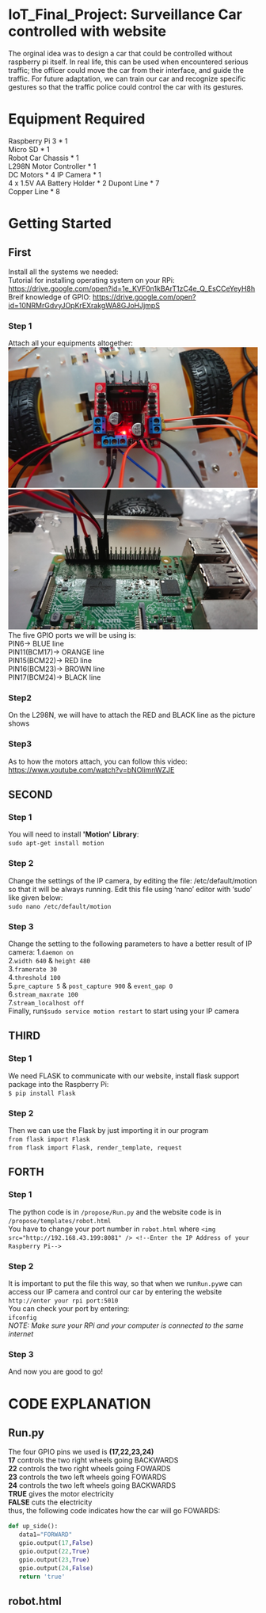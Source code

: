 # IoT_Final_Project: Surveillance Car controlled with website
The orginal idea was to design a car that could be controlled without raspberry pi itself. In real life, this can be used when encountered serious traffic; the officer could move the car from their interface, and guide the traffic. For future adaptation, we can train our car and recognize specific gestures so that the traffic police could control the car with its gestures.
# Equipment Required
Raspberry Pi 3 * 1  
Micro SD * 1  
Robot Car Chassis * 1  
L298N Motor Controller * 1  
DC Motors * 4
IP Camera * 1  
4 x 1.5V AA Battery Holder * 2
Dupont Line * 7  
Copper Line * 8  
# Getting Started
## First
Install all the systems we needed:  
Tutorial for installing operating system on your RPi: https://drive.google.com/open?id=1e_KVF0n1kBArT1zC4e_Q_EsCCeYeyH8h  
Breif knowledge of GPIO: https://drive.google.com/open?id=10NRMrGdvyJOpKrEXrakgWA8GJoHJjmpS
### Step 1
Attach all your equipments altogether:  
![image](81264684_518004092149188_8458543841538998272_n.jpg)
![image](82778677_998200490535657_7713358322669191168_n.jpg)  
The five GPIO ports we will be using is:  
PIN6-> BLUE line  
PIN11(BCM17)-> ORANGE line   
PIN15(BCM22)-> RED line  
PIN16(BCM23)-> BROWN line  
PIN17(BCM24)-> BLACK line
### Step2  
On the L298N, we will have to attach the RED and BLACK line as the picture shows  
### Step3  
As to how the motors attach, you can follow this video:  
https://www.youtube.com/watch?v=bNOlimnWZJE  
## SECOND  
### Step 1  
You will need to install **'Motion' Library**:  
`sudo apt-get install motion`
### Step 2  
Change the settings of the IP camera,  by editing the file: /etc/default/motion so that it will be always running. Edit this file using ‘nano’ editor with ‘sudo’ like given below:  
`sudo nano /etc/default/motion`
### Step 3  
Change the setting to the following parameters to have a better result of IP camera:
1.`daemon on`  
2.`width 640` & `height 480`  
3.`framerate 30`  
4.`threshold 100`  
5.`pre_capture 5` & `post_capture 900` & `event_gap 0`  
6.`stream_maxrate 100`  
7.`stream_localhost off`  
Finally, run`$sudo service motion restart` to start using your IP camera
## THIRD  
### Step 1  
We need FLASK to communicate with our website, install flask support package into the Raspberry Pi:  
`$ pip install Flask`
### Step 2  
Then we can use the Flask by just importing it in our program  
`from flask import Flask`  
`from flask import Flask, render_template, request`  
## FORTH  
### Step 1  
The python code is in `/propose/Run.py` and the website code is in `/propose/templates/robot.html`  
You have to change your port number in `robot.html` where `<img src="http://192.168.43.199:8081" /> <!--Enter the IP Address of your Raspberry Pi-->`
### Step 2  
It is important to put the file this way, so that when we run`Run.py`we can access our IP camera and control our car by entering the website `http://enter your rpi port:5010`  
You can check your port by entering:  
`ifconfig`  
*NOTE: Make sure your RPi and your computer is connected to the same internet*
### Step 3  
And now you are good to go!
# CODE EXPLANATION
## Run.py
The four GPIO pins we used is **(17,22,23,24)**  
**17**  controls the two right wheels going BACKWARDS  
**22**  controls the two right wheels going FOWARDS  
**23**  controls the two left wheels going FOWARDS  
**24**  controls the two left wheels going BACKWARDS  
**TRUE** gives the motor electricity  
**FALSE** cuts the electricity  
thus, the following code indicates how the car will go FOWARDS:  
```python
def up_side():
   data1="FORWARD"
   gpio.output(17,False)
   gpio.output(22,True)
   gpio.output(23,True)
   gpio.output(24,False)
   return 'true'
```
## robot.html



